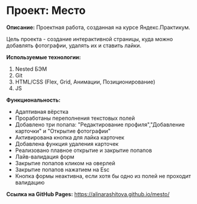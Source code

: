 # Проект: Место

__Описание:__
Проектная работа, созданная на курсе Яндекс.Практикум.

Цель проекта - создание интерактивной страницы, куда можно добавлять фотографии, удалять их и ставить лайки.

__Используемые технологии:__
1. Nested БЭМ
2. Git
3. HTML/CSS (Flex, Grid, Анимации, Позиционирование)
4. JS

__Функциональность:__
* Адаптивная вёрстка
* Проработаны переполнения текстовых полей
* Добавлено три попапа: "Редактирование профиля","Добавление карточки" и "Открытие фотографии"
* Активирована кнопка для лайка карточек
* Добавлена функция удаления карточек
* Реализовано плавное открытие и закрытие попапов
* Лайв-валидация форм
* Закрытие попапов кликом на оверлей
* Закрытие попапов нажатием на Esc
* Кнопка формы неактивна, если хотя бы одно из полей не проходит валидацию

__Ссылка на GitHub Pages:__
https://alinarashitova.github.io/mesto/

